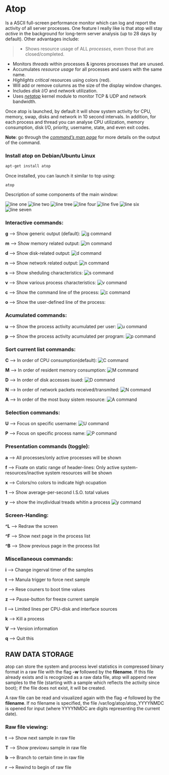 # Atop 
Is a ASCII full-screen performance monitor which can log and report the activity of all server processes. One feature I really like is that atop will stay *active* in the background for long-term server analysis (up to 28 days by default). Other advantages include:

> * Shows resource usage of ALL _processes_, even those that are closed/completed.
* Monitors _threads_ within processes & ignores processes that are unused.
* Accumulates _resource usage_ for all processes and users with the same name.
* _Highlights critical_ resources using colors (red).
* Will add or remove columns as the size of the display window changes.
* Includes _disk I/O_ and _network_ utilization.
* Uses [*netatop*](http://www.atoptool.nl/netatop.php "netatop page") kernel module to monitor TCP & UDP and network bandwidth.  

Once atop is launched, by default it will show system activity for CPU, memory, swap, disks and network in 10 second intervals. In addition, for each process and thread you can analyse CPU utilization, memory consumption, disk I/O, priority, username, state, and even exit codes.

__Note__: go through the [*command’s man page*](https://linux.die.net/man/1/atop "page manual of command's") for more details on the output of the command.

### Install atop on Debian/Ubuntu Linux
```bash
apt-get install atop
```
Once installed, you can launch it similar to top using:
```
atop
```
Description of some components of the main window: 

![line one](/atopImages/l1.png)
![line two](/atopImages/l2.png)
![line tree](/atopImages/l4.png)
![line four](/atopImages/l3.png)
![line five](/atopImages/l5.png)
![line six](/atopImages/l6.png)
![line seven](/atopImages/l7.png)


### Interactive commands:
__g__ --> Show generic output (default):
![g command](/atopImages/InteractiveCommands_g.png)

__m__ --> Show memory related output:
![m command](/atopImages/InteractiveCommands_m.png)

__d__ --> Show disk-related output:
![d command](/atopImages/InteractiveCommands_d.png)

__n__ --> Show network related output:
![n command](/atopImages/InteractiveCommands_n.png)

__s__ --> Show sheduling characteristics:
![s command](/atopImages/InteractiveCommands_s.png)

__v__ --> Show various process characteristics:
![v command](/atopImages/InteractiveCommands_v.png)

__c__ --> Show the command line of the process:
![c command](/atopImages/InteractiveCommands_c.png)

__o__ --> Show the user-defined line of the process:

### Acumulated commands:
__u__ --> Show the process activity acumulated per user:
![u command](/atopImages/InteractiveCommands_u.png)

__p__ --> Show the process activity acumulated per program:
![p command](/atopImages/InteractiveCommands_p.png)

### Sort current list commands:
__C__ --> In order of CPU consumption(default):
![C command](/atopImages/SortCurrentListCommands_C.png)

__M__ --> In order of resident memory consumption:
![M command](/atopImages/SortCurrentListCommands_M.png)

__D__ --> In order of disk accesses isued:
![D command](/atopImages/SortCurrentListCommands_D.png)

__N__ --> In order of network packets received/transmited:
![N command](/atopImages/SortCurrentListCommands_N.png)

__A__ --> In order of the most busy sistem resource:
![A command](/atopImages/SortCurrentListCommands_A.png)

### Selection commands:
__U__ --> Focus on specific username:
![U command](/atopImages/SelectionsCommands_U.png)

__P__ --> Focus on specific process name:
![P command](/atopImages/SelectionsCommands_P.png)

### Presentation commands (toggle):
__a__ --> All processes/only active processes will be shown

__f__ --> Fixate on static range of header-lines: Only active system-resources/inactive system resources will be shown

__x__ --> Colors/no colors to indicate high ocupation

__1__ --> Show average-per-second I.S.O. total values

__y__ --> show the inv¡dividual treads whitin a process
![y command](/atopImages/presentationCommands_y.png)

### Screen-Handing:
__^L__ --> Redraw the screen

__^F__ --> Show next page in the process list

__^B__ --> Show previous page in the process list

### Miscellaneous commands:
__i__ --> Change ingerval timer of the samples

__t__ --> Manula trigger to force next sample

__r__ --> Rese couners to boot time values

__z__ --> Pause-button for freeze current sample

__l__ --> Limited lines per CPU-disk and interface sources

__k__ --> Kill a process

__V__ --> Version information

__q__ --> Quit this

## RAW DATA STORAGE
atop can store the system and process level statistics in	compressed binary format	in a raw	file with the flag	__-w__ followed by the __filename__. If this file already exists and is recognized	as a raw	data file, atop will append new samples to the file (starting with a sample which reflects the activity since boot); if the file does not exist, it will be created.

A raw file can be read and visualized again with the flag __-r__ followed by the __filename__. If no filename is specified, the file
/var/log/atop/atop_YYYYNMDC is opened for input (where YYYYNMDC are digits representing the current date).

### Raw file viewing:
__t__ --> Show next sample in raw file

__T__ --> Show previowu sample in raw file

__b__ --> Branch to certain time in raw file

__r__ --> Rewind to begin of raw file
